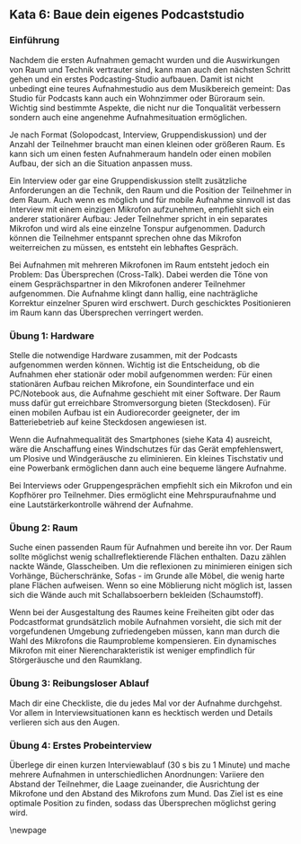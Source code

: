 ## Kata 6: Baue dein eigenes Podcaststudio

### Einführung

Nachdem die ersten Aufnahmen gemacht wurden und die Auswirkungen von Raum und Technik vertrauter sind, kann man auch den nächsten Schritt gehen und ein erstes Podcasting-Studio aufbauen. Damit ist nicht unbedingt eine teures Aufnahmestudio aus dem Musikbereich gemeint: Das Studio für Podcasts kann auch ein Wohnzimmer oder Büroraum sein. Wichtig sind bestimmte Aspekte, die nicht nur die Tonqualität verbessern sondern auch eine angenehme Aufnahmesituation ermöglichen.

Je nach Format (Solopodcast, Interview, Gruppendiskussion) und der Anzahl der Teilnehmer braucht man einen kleinen oder größeren Raum. Es kann sich um einen festen Aufnahmeraum handeln oder einen mobilen Aufbau, der sich an die Situation anpassen muss. 

Ein Interview oder gar eine Gruppendiskussion stellt zusätzliche Anforderungen an die Technik, den Raum und die Position der Teilnehmer in dem Raum. Auch wenn es möglich und für mobile Aufnahme sinnvoll ist das Interview mit einem einzigen Mikrofon aufzunehmen, empfiehlt sich ein anderer stationärer Aufbau: Jeder Teilnehmer spricht in ein separates Mikrofon und wird als eine einzelne Tonspur aufgenommen. Dadurch können die Teilnehmer entspannt sprechen ohne das Mikrofon weiterreichen zu müssen, es entsteht ein lebhaftes Gespräch.

Bei Aufnahmen mit mehreren Mikrofonen im Raum entsteht jedoch ein Problem: Das Übersprechen (Cross-Talk). Dabei werden die Töne von einem Gesprächspartner in den Mikrofonen anderer Teilnehmer aufgenommen. Die Aufnahme klingt dann hallig, eine nachträgliche Korrektur einzelner Spuren wird erschwert. Durch geschicktes Positionieren im Raum kann das Übersprechen verringert werden.

### Übung 1: Hardware

Stelle die notwendige Hardware zusammen, mit der Podcasts aufgenommen werden können. Wichtig ist die Entscheidung, ob die Aufnahmen eher stationär oder mobil aufgenommen werden: Für einen stationären Aufbau reichen Mikrofone, ein Soundinterface und ein PC/Notebook aus, die Aufnahme geschieht mit einer Software. Der Raum muss dafür gut erreichbare Stromversorgung bieten (Steckdosen). Für einen mobilen Aufbau ist ein Audiorecorder geeigneter, der im Batteriebetrieb auf keine Steckdosen angewiesen ist.

Wenn die Aufnahmequalität des Smartphones (siehe Kata 4) ausreicht, wäre die Anschaffung eines Windschutzes für das Gerät empfehlenswert, um Plosive und Windgeräusche zu eliminieren. Ein kleines Tischstativ und eine Powerbank ermöglichen dann auch eine bequeme längere Aufnahme.

Bei Interviews oder Gruppengesprächen empfiehlt sich ein Mikrofon und ein Kopfhörer pro Teilnehmer. Dies ermöglicht eine Mehrspuraufnahme und eine Lautstärkerkontrolle während der Aufnahme.

### Übung 2: Raum

Suche einen passenden Raum für Aufnahmen und bereite ihn vor. Der Raum sollte möglichst wenig schallreflektierende Flächen enthalten. Dazu zählen nackte Wände, Glasscheiben. Um die reflexionen zu minimieren einigen sich Vorhänge, Bücherschränke, Sofas - im Grunde alle Möbel, die wenig harte plane Flächen aufweisen. Wenn so eine Möblierung nicht möglich ist, lassen sich die Wände auch mit Schallabsoerbern bekleiden (Schaumstoff).

Wenn bei der Ausgestaltung des Raumes keine Freiheiten gibt oder das Podcastformat grundsätzlich mobile Aufnahmen vorsieht, die sich mit der vorgefundenen Umgebung zufriedengeben müssen, kann man durch die Wahl des Mikrofons die Raumprobleme kompensieren. Ein dynamisches Mikrofon mit einer Nierencharakteristik ist weniger empfindlich für Störgeräusche und den Raumklang.

### Übung 3: Reibungsloser Ablauf

Mach dir eine Checkliste, die du jedes Mal vor der Aufnahme durchgehst. Vor allem in Interviewsituationen kann es hecktisch werden und Details verlieren sich aus den Augen.

### Übung 4: Erstes Probeinterview

Überlege dir einen kurzen Interviewablauf (30 s bis zu 1 Minute) und mache mehrere Aufnahmen in unterschiedlichen Anordnungen: Variiere den Abstand der Teilnehmer, die Laage zueinander, die Ausrichtung der Mikrofone und den Abstand des Mikrofons zum Mund. Das Ziel ist es eine optimale Position zu finden, sodass das Übersprechen möglichst gering wird.

\newpage